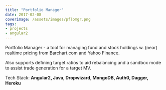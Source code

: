 ```yaml
---
title: "Portfolio Manager"
date: 2017-02-08
coverimage: /assets/images/pflomgr.png
tags:
- projects
- angular2
---
```


Portfolio Manager - a tool for managing fund and stock holdings w. (near) realtime pricing from Barchart.com and Yahoo Finance.

Also supports defining target ratios to aid rebalancing and a sandbox mode to assist trade generation for a target MV.

Tech Stack: **Angular2, Java, Dropwizard, MongoDB, Auth0, Dagger, Heroku**
